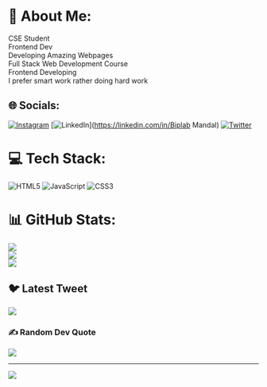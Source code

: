 # 💫 About Me:
CSE Student<br>Frontend Dev<br>Developing Amazing Webpages<br>Full Stack Web Development Course<br>Frontend Developing<br>I prefer smart work rather doing hard work


## 🌐 Socials:
[![Instagram](https://img.shields.io/badge/Instagram-%23E4405F.svg?logo=Instagram&logoColor=white)](https://instagram.com/blexed_lipun) [![LinkedIn](https://img.shields.io/badge/LinkedIn-%230077B5.svg?logo=linkedin&logoColor=white)](https://linkedin.com/in/Biplab Mandal) [![Twitter](https://img.shields.io/badge/Twitter-%231DA1F2.svg?logo=Twitter&logoColor=white)](https://twitter.com/@Biplab_iitian) 

# 💻 Tech Stack:
![HTML5](https://img.shields.io/badge/html5-%23E34F26.svg?style=for-the-badge&logo=html5&logoColor=white) ![JavaScript](https://img.shields.io/badge/javascript-%23323330.svg?style=for-the-badge&logo=javascript&logoColor=%23F7DF1E) ![CSS3](https://img.shields.io/badge/css3-%231572B6.svg?style=for-the-badge&logo=css3&logoColor=white)
# 📊 GitHub Stats:
![](https://github-readme-stats.vercel.app/api?username=Biplab-Mandal&theme=tokyonight&hide_border=false&include_all_commits=true&count_private=true)<br/>
![](https://github-readme-streak-stats.herokuapp.com/?user=Biplab-Mandal&theme=tokyonight&hide_border=false)<br/>
![](https://github-readme-stats.vercel.app/api/top-langs/?username=Biplab-Mandal&theme=tokyonight&hide_border=false&include_all_commits=true&count_private=true&layout=compact)

## 🐦 Latest Tweet
[![](https://gtce.itsvg.in/api?username=@Biplab_iitian)](https://github.com/VishwaGauravIn/github-twitter-card-embed)

### ✍️ Random Dev Quote
![](https://quotes-github-readme.vercel.app/api?type=horizontal&theme=radical)

---
[![](https://visitcount.itsvg.in/api?id=Biplab-Mandal&icon=0&color=1)](https://visitcount.itsvg.in)

<!-- Proudly created with GPRM ( https://gprm.itsvg.in ) -->
